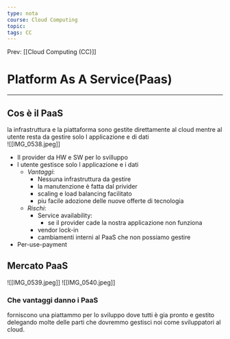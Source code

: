 ```yaml
---
type: nota
course: Cloud Computing
topic: 
tags: CC
---
```


Prev: [[Cloud Computing (CC)]]

# Platform As A Service(Paas)
---
## Cos è il PaaS
la infrastruttura e la piattaforma sono gestite direttamente al cloud mentre al utente resta da gestire solo l applicazione e di dati  
![[IMG_0538.jpeg]]
- Il provider da HW e SW per lo svilluppo 
- l utente gestisce solo l applicazione e i dati 
	- _Vantaggi_:
		- Nessuna infrastruttura da gestire
		- la manutenzione è fatta dal privider
		- scaling e load balancing facilitato
		- piu facile adozione delle nuove offerte di tecnologia 
	- _Rischi_: 
		- Service availability:
			-  se il provider cade la nostra applicazione non funziona 
		- vendor lock-in
		- cambiamenti interni al PaaS che non possiamo gestire 
- Per-use-payment 


## Mercato PaaS
![[IMG_0539.jpeg]]
![[IMG_0540.jpeg]]

### Che vantaggi danno i PaaS
forniscono una piattammo per lo sviluppo dove tutti è gia pronto e gestito delegando molte delle parti che dovremmo gestisci noi come sviluppatori al cloud.

